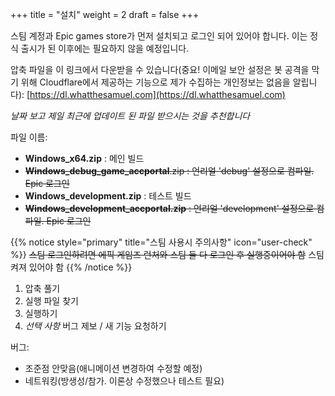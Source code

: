 +++
title = "설치"
weight = 2
draft = false
+++
    
스팀 계정과 Epic games store가 먼저 설치되고 로그인 되어 있어야 합니다. 이는 정식 출시가 된 이후에는 필요하지 않을 예정입니다.
     
압축 파일을 이 링크에서 다운받을 수 있습니다(중요! 이메일 보안 설정은 봇 공격을 막기 위해 Cloudflare에서 제공하는 기능으로 제가 수집하는 개인정보는 없음을 알립니다): [https://dl.whatthesamuel.com](https://dl.whatthesamuel.com)    
     
*날짜 보고 제일 최근에 업데이트 된 파일 받으시는 것을 추천합니다*
    
파일 이름:
- **Windows_x64.zip** : 메인 빌드
- ~~**Windows_debug_game_accportal**.zip : 언리얼 'debug' 설정으로 컴파일. Epic 로그인~~
- **Windows_development.zip** : 테스트 빌드
- ~~**Windows_development_accportal.zip** : 언리얼 'development' 설정으로 컴파일. Epic 로그인~~

{{% notice style="primary" title="스팀 사용시 주의사항" icon="user-check" %}}
~~스팀 로그인하려면 에픽 게임즈 런처와 스팀 둘 다 로그인 후 실행중이어야 함~~ 스팀 켜져 있어야 함
{{% /notice %}}

1. 압축 풀기
2. 실행 파일 찾기
3. 실행하기
4. *선택 사항* 버그 제보 / 새 기능 요청하기
     
버그:
 - 조준점 안맞음(애니메이션 변경하여 수정할 예정)
 - 네트워킹(방생성/참가. 이론상 수정했으나 테스트 필요)
